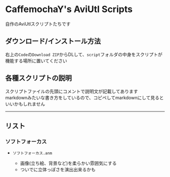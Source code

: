 # CaffemochaY's AviUtl Scripts

自作のAviUtlスクリプトたちです

## ダウンロード/インストール方法

右上の`Code`の`Download ZIP`からDLして、`script`フォルダの中身をスクリプトが機能する場所に置いてください

## 各種スクリプトの説明

スクリプトファイルの先頭にコメントで説明文が記載してあります  
markdownみたいな書き方をしているので、コピペしてmarkdownにして見るといいかもしれません

---

## リスト

### ソフトフォーカス

- `ソフトフォーカス.anm`

  - 画像(立ち絵、背景など)を柔らかい雰囲気にする
  - ついでに立体っぽさを演出出来るかも
